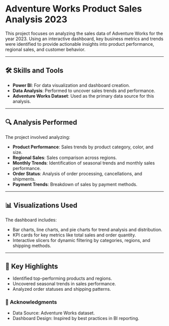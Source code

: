 # Adventure Works Product Sales Analysis 2023

This project focuses on analyzing the sales data of Adventure Works for the year 2023. Using an interactive dashboard, key business metrics and trends were identified to provide actionable insights into product performance, regional sales, and customer behavior.

---

## 🛠️ **Skills and Tools**
- **Power BI**: For data visualization and dashboard creation.
- **Data Analysis**: Performed to uncover sales trends and performance.
- **Adventure Works Dataset**: Used as the primary data source for this analysis.

---

## 🔍 **Analysis Performed**
The project involved analyzing:
- **Product Performance**: Sales trends by product category, color, and size.
- **Regional Sales**: Sales comparison across regions.
- **Monthly Trends**: Identification of seasonal trends and monthly sales performance.
- **Order Status**: Analysis of order processing, cancellations, and shipments.
- **Payment Trends**: Breakdown of sales by payment methods.

---

## 📊 **Visualizations Used**
The dashboard includes:
- Bar charts, line charts, and pie charts for trend analysis and distribution.
- KPI cards for key metrics like total sales and order quantity.
- Interactive slicers for dynamic filtering by categories, regions, and shipping methods.

---

## 🚀 **Key Highlights**
- Identified top-performing products and regions.
- Uncovered seasonal trends in sales performance.
- Analyzed order statuses and shipping patterns.


### 🎉 **Acknowledgments**
- Data Source: Adventure Works dataset.
- Dashboard Design: Inspired by best practices in BI reporting.
